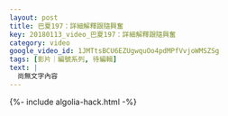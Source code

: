 ```yaml
---
layout: post
title: 巴夏197：詳細解釋跟隨興奮
key: 20180113_video_巴夏197：詳細解釋跟隨興奮
category: video
google_video_id: 1JMTtsBCU6EZUgwquOo4pdMPfVvjoWMSZSg
tags: [影片｜編號系列, 待編輯]
text: |
  尚無文字內容
---
```


{%- include algolia-hack.html -%}
